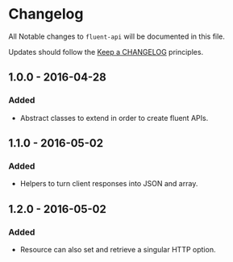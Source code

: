 # Changelog

All Notable changes to `fluent-api` will be documented in this file.

Updates should follow the [Keep a CHANGELOG](http://keepachangelog.com/) principles.

## 1.0.0 - 2016-04-28

### Added
- Abstract classes to extend in order to create fluent APIs.

## 1.1.0 - 2016-05-02

### Added
- Helpers to turn client responses into JSON and array.

## 1.2.0 - 2016-05-02

### Added
- Resource can also set and retrieve a singular HTTP option.
